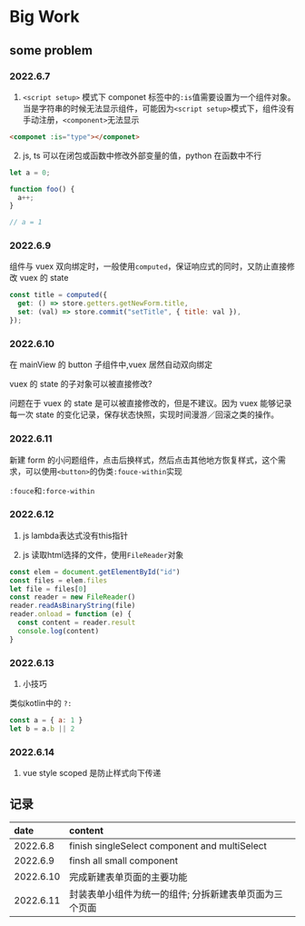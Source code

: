 # Big Work

## some problem

### 2022.6.7

1. `<script setup>` 模式下 componet 标签中的`:is`值需要设置为一个组件对象。当是字符串的时候无法显示组件，可能因为`<script setup>`模式下，组件没有手动注册，`<component>`无法显示

```html
<componet :is="type"></componet>
```

2. js, ts 可以在闭包或函数中修改外部变量的值，python 在函数中不行

```js
let a = 0;

function foo() {
  a++;
}

// a = 1
```

### 2022.6.9

组件与 vuex 双向绑定时，一般使用`computed`，保证响应式的同时，又防止直接修改 vuex 的 state

```js
const title = computed({
  get: () => store.getters.getNewForm.title,
  set: (val) => store.commit("setTitle", { title: val }),
});
```

### 2022.6.10

在 mainView 的 button 子组件中,vuex 居然自动双向绑定

vuex 的 state 的子对象可以被直接修改?

问题在于 vuex 的 state 是可以被直接修改的，但是不建议。因为 vuex 能够记录每一次 state 的变化记录，保存状态快照，实现时间漫游／回滚之类的操作。

### 2022.6.11

新建 form 的小问题组件，点击后换样式，然后点击其他地方恢复样式，这个需求，可以使用`<button>`的伪类`:fouce-within`实现

`:fouce`和`:force-within`

### 2022.6.12

1. js lambda表达式没有this指针

2. js 读取html选择的文件，使用`FileReader`对象

```js
const elem = document.getElementById("id")
const files = elem.files
let file = files[0]
const reader = new FileReader()
reader.readAsBinaryString(file)
reader.onload = function (e) {
  const content = reader.result
  console.log(content)
}
```

### 2022.6.13

1. 小技巧

类似kotlin中的 `?:`

```js
const a = { a: 1 }
let b = a.b || 2
```


### 2022.6.14
1. vue style scoped 是防止样式向下传递

## 记录

| date      | content                                                |
| :-------- | :----------------------------------------------------- |
| 2022.6.8  | finish singleSelect component and multiSelect          |
| 2022.6.9  | finsh all small component                              |
| 2022.6.10 | 完成新建表单页面的主要功能                             |
| 2022.6.11 | 封装表单小组件为统一的组件; 分拆新建表单页面为三个页面 |
